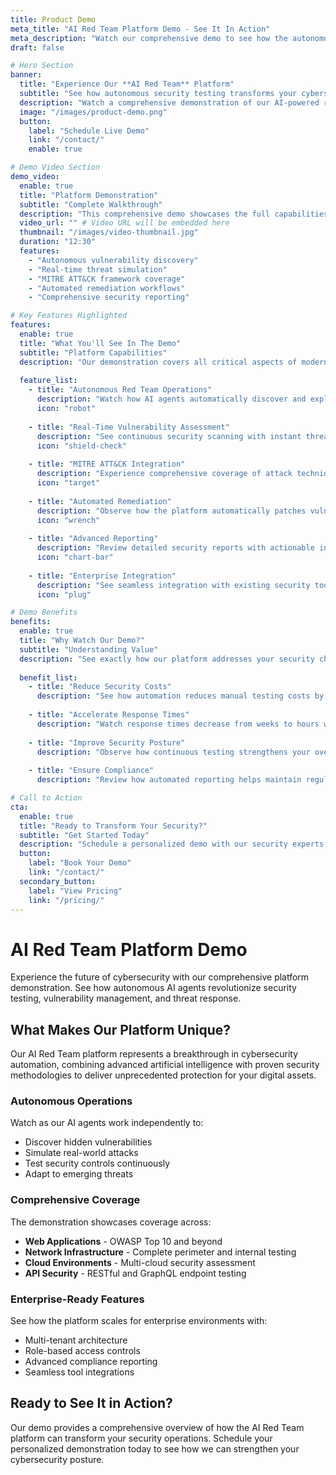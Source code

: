 ```yaml
---
title: Product Demo
meta_title: "AI Red Team Platform Demo - See It In Action"
meta_description: "Watch our comprehensive demo to see how the autonomous AI Red Team platform identifies vulnerabilities, performs security testing, and automates remediation processes."
draft: false

# Hero Section
banner:
  title: "Experience Our **AI Red Team** Platform"
  subtitle: "See how autonomous security testing transforms your cybersecurity posture"
  description: "Watch a comprehensive demonstration of our AI-powered red team capabilities, from vulnerability discovery to automated remediation."
  image: "/images/product-demo.png"
  button:
    label: "Schedule Live Demo"
    link: "/contact/"
    enable: true

# Demo Video Section
demo_video:
  enable: true
  title: "Platform Demonstration"
  subtitle: "Complete Walkthrough"
  description: "This comprehensive demo showcases the full capabilities of our AI Red Team platform, including real-time vulnerability scanning, MITRE ATT&CK framework integration, and automated security responses."
  video_url: "" # Video URL will be embedded here
  thumbnail: "/images/video-thumbnail.jpg"
  duration: "12:30"
  features:
    - "Autonomous vulnerability discovery"
    - "Real-time threat simulation"
    - "MITRE ATT&CK framework coverage"
    - "Automated remediation workflows"
    - "Comprehensive security reporting"

# Key Features Highlighted
features:
  enable: true
  title: "What You'll See In The Demo"
  subtitle: "Platform Capabilities"
  description: "Our demonstration covers all critical aspects of modern cybersecurity testing and automation."
  
  feature_list:
    - title: "Autonomous Red Team Operations"
      description: "Watch how AI agents automatically discover and exploit vulnerabilities across your infrastructure."
      icon: "robot"
      
    - title: "Real-Time Vulnerability Assessment"
      description: "See continuous security scanning with instant threat detection and classification."
      icon: "shield-check"
      
    - title: "MITRE ATT&CK Integration"
      description: "Experience comprehensive coverage of attack techniques and defensive strategies."
      icon: "target"
      
    - title: "Automated Remediation"
      description: "Observe how the platform automatically patches vulnerabilities and strengthens defenses."
      icon: "wrench"
      
    - title: "Advanced Reporting"
      description: "Review detailed security reports with actionable insights and compliance metrics."
      icon: "chart-bar"
      
    - title: "Enterprise Integration"
      description: "See seamless integration with existing security tools and workflows."
      icon: "plug"

# Demo Benefits
benefits:
  enable: true
  title: "Why Watch Our Demo?"
  subtitle: "Understanding Value"
  description: "See exactly how our platform addresses your security challenges and accelerates your cybersecurity operations."
  
  benefit_list:
    - title: "Reduce Security Costs"
      description: "See how automation reduces manual testing costs by up to 80% while improving coverage."
      
    - title: "Accelerate Response Times"
      description: "Watch response times decrease from weeks to hours with automated remediation."
      
    - title: "Improve Security Posture"
      description: "Observe how continuous testing strengthens your overall security framework."
      
    - title: "Ensure Compliance"
      description: "Review how automated reporting helps maintain regulatory compliance effortlessly."

# Call to Action
cta:
  enable: true
  title: "Ready to Transform Your Security?"
  subtitle: "Get Started Today"
  description: "Schedule a personalized demo with our security experts to see how the AI Red Team platform can protect your organization."
  button:
    label: "Book Your Demo"
    link: "/contact/"
  secondary_button:
    label: "View Pricing"
    link: "/pricing/"
---
```


# AI Red Team Platform Demo

Experience the future of cybersecurity with our comprehensive platform demonstration. See how autonomous AI agents revolutionize security testing, vulnerability management, and threat response.

## What Makes Our Platform Unique?

Our AI Red Team platform represents a breakthrough in cybersecurity automation, combining advanced artificial intelligence with proven security methodologies to deliver unprecedented protection for your digital assets.

### Autonomous Operations
Watch as our AI agents work independently to:
- Discover hidden vulnerabilities
- Simulate real-world attacks
- Test security controls continuously
- Adapt to emerging threats

### Comprehensive Coverage
The demonstration showcases coverage across:
- **Web Applications** - OWASP Top 10 and beyond
- **Network Infrastructure** - Complete perimeter and internal testing
- **Cloud Environments** - Multi-cloud security assessment
- **API Security** - RESTful and GraphQL endpoint testing

### Enterprise-Ready Features
See how the platform scales for enterprise environments with:
- Multi-tenant architecture
- Role-based access controls
- Advanced compliance reporting
- Seamless tool integrations

## Ready to See It in Action?

Our demo provides a comprehensive overview of how the AI Red Team platform can transform your security operations. Schedule your personalized demonstration today to see how we can strengthen your cybersecurity posture.
